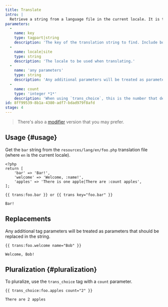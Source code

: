 ```yaml
---
title: Translate
intro: |
  Retrieve a string from a language file in the current locale. It is the equivalent of the [trans and trans_choice methods](https://laravel.com/docs/localization) provided by Laravel.
parameters:
  -
    name: key
    type: tagpart|string
    description: 'The key of the translation string to find. Include both the filename and string key delimited with dots. Can be used as a tag part or a `key` parameter. If your key contains a namespace, you should use the key parameter instead of the tag part.'
  -
    name: locale|site
    type: string
    description: 'The locale to be used when translating.'
  -
    name: 'any parameters'
    type: string
    description: 'Any additional parameters will be treated as parameters that should be replaced in the string.'
  -
    name: count
    type: 'integer *1*'
    description: 'When using `trans_choice`, this is the number that defines the pluralization.'
id: 8ff99539-8b1a-4380-adf7-bdad979f8afd
stage: 4
---
```


> There's also a [modifier](/modifiers/trans) version that you may prefer.

## Usage {#usage}

Get the `bar` string from the `resources/lang/en/foo.php` translation file (where `en` is the current locale).

``` .language-php
<?php
return [
    'bar' => 'Bar!',
    'welcome' => 'Welcome, :name!',
    'apples' => 'There is one apple|There are :count apples',
];
```

```
{{ trans:foo.bar }} or {{ trans key="foo.bar" }}
```

``` .language-output
Bar!
```

## Replacements

Any additional tag parameters will be treated as parameters that should be replaced in the string. 

```
{{ trans:foo.welcome name="Bob" }}
```

``` .language-output
Welcome, Bob!
```

## Pluralization {#pluralization}

To pluralize, use the `trans_choice` tag with a `count` parameter.

```
{{ trans_choice:foo.apples count="2" }}
```

``` .language-output
There are 2 apples
```
